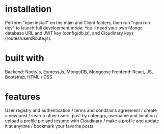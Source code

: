 # installation
Perform "npm install" on the main and Client folders, then run "npm run dev" to launch full development mode. You'll need your own Mongo database URL and JWT key (config/db.js), and Cloudinary keys (routes/usersRoute.js).

# built with
Backend: NodeJs, ExpressJs, MongoDB, Mongoose
Frontend: React, JS, Bootstrap, HTML / CSS

# features
User registry and authentication / terms and conditions agreement / create a new post / search other users' post by cateogry, username and location / upload a profile pic and resume with Cloudinary / make a profile and update it at anytime / bookmark your favorite posts
